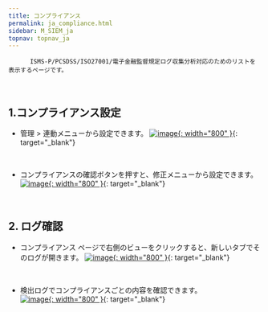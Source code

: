 ```yaml
---
title: コンプライアンス
permalink: ja_compliance.html
sidebar: M_SIEM_ja
topnav: topnav_ja
---
```


          ISMS-P/PCSDSS/ISO27001/電子金融監督規定ログ収集分析対応のためのリストを表示するページです。

<br />

## 1.コンプライアンス設定
- 管理 > 連動メニューから設定できます。
[![image](/docs/images/Manual/siem/compliance/1.png){: width="800" }](/docs/images/Manual/siem/compliance/1.png){: target="_blank"}

<br />

- コンプライアンスの確認ボタンを押すと、修正メニューから設定できます。  
[![image](/docs/images/Manual/siem/compliance/2.png){: width="800" }](/docs/images/Manual/siem/compliance/2.png){: target="_blank"}
 
<br />

## 2. ログ確認
- コンプライアンス ページで右側のビューをクリックすると、新しいタブでそのログが開きます。
[![image](/docs/images/Manual/siem/compliance/3.png){: width="800" }](/docs/images/Manual/siem/compliance/3.png){: target="_blank"}

<br />

- 検出ログでコンプライアンスごとの内容を確認できます。   
[![image](/docs/images/Manual/siem/compliance/4.png){: width="800" }](/docs/images/Manual/siem/compliance/4.png){: target="_blank"}
 